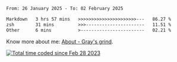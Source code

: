<!--START_SECTION:waka-->

```txt
From: 26 January 2025 - To: 02 February 2025

Markdown   3 hrs 57 mins   >>>>>>>>>>>>>>>>>>>>>>---   86.27 %
zsh        31 mins         >>>----------------------   11.51 %
Other      6 mins          >------------------------   02.21 %
```

<!--END_SECTION:waka-->

<!-- [![grayxu's github stats](https://github-readme-stats.vercel.app/api?username=grayxu&count_private=true&show_icons=true)](https://github.com/grayxu) -->

Know more about me: [About - Gray's grind](https://www.grayxu.cn/).
<p align="left">
  <a href="https://wakatime.com/@c69eb31e-43a1-463f-8968-c3449e386f57"><img src="https://wakatime.com/badge/user/c69eb31e-43a1-463f-8968-c3449e386f57.svg" title="Total time coded since Feb 28 2023" /></a>
</p>

